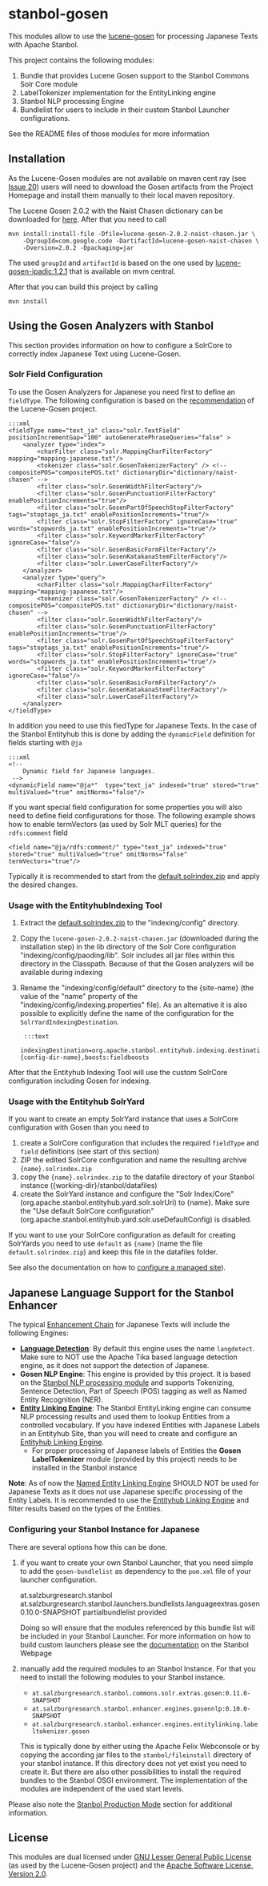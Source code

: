 stanbol-gosen
=============

This modules allow to use the [lucene-gosen](https://code.google.com/p/lucene-gosen/) for processing Japanese Texts with Apache Stanbol.

This project contains the following modules:

1. Bundle that provides Lucene Gosen support to the Stanbol Commons Solr Core module
2. LabelTokenizer implementation for the EntityLinking engine
3. Stanbol NLP processing Engine
4. Bundlelist for users to include in their custom Stanbol Launcher configurations.

See the README files of those modules for more information


## Installation

As the Lucene-Gosen modules are not available on maven cent ray (see [Issue 20](http://code.google.com/p/lucene-gosen/issues/detail?id=20)) users will need to download the Gosen artifacts from the Project Homepage and install them manually to their local maven repository.

The Lucene Gosen 2.0.2 with the Naist Chasen dictionary can be downloaded for [here](http://code.google.com/p/lucene-gosen/downloads/detail?name=lucene-gosen-2.0.2-naist-chasen.jar). After that you need to call

    mvn install:install-file -Dfile=lucene-gosen-2.0.2-naist-chasen.jar \
        -DgroupId=com.google.code -DartifactId=lucene-gosen-naist-chasen \
        -Dversion=2.0.2 -Dpackaging=jar

The used `groupId` and `artifactId` is based on the one used by [lucene-gosen-ipadic:1.2.1](http://search.maven.org/#artifactdetails|com.google.code|lucene-gosen-ipadic|1.2.1|jar) that is available on mvm central.

After that you can build this project by calling

    mvn install

## Using the Gosen Analyzers with Stanbol

This section provides information on how to configure a SolrCore to correctly index Japanese Text using Lucene-Gosen.

### Solr Field Configuration

To use the Gosen Analyzers for Japanese you need first to define an `fieldType`. The following configuration is based on the [recommendation](http://lucene-gosen.googlecode.com/svn/trunk/example/schema.xml.snippet) of the Lucene-Gosen project.

    :::xml
    <fieldType name="text_ja" class="solr.TextField" positionIncrementGap="100" autoGeneratePhraseQueries="false" >
        <analyzer type="index">
            <charFilter class="solr.MappingCharFilterFactory" mapping="mapping-japanese.txt"/>
            <tokenizer class="solr.GosenTokenizerFactory" /> <!-- compositePOS="compositePOS.txt" dictionaryDir="dictionary/naist-chasen" -->
            <filter class="solr.GosenWidthFilterFactory"/>
            <filter class="solr.GosenPunctuationFilterFactory" enablePositionIncrements="true"/>
            <filter class="solr.GosenPartOfSpeechStopFilterFactory" tags="stoptags_ja.txt" enablePositionIncrements="true"/>
            <filter class="solr.StopFilterFactory" ignoreCase="true" words="stopwords_ja.txt" enablePositionIncrements="true"/>
            <filter class="solr.KeywordMarkerFilterFactory" ignoreCase="false"/>
            <filter class="solr.GosenBasicFormFilterFactory"/>
            <filter class="solr.GosenKatakanaStemFilterFactory"/>
            <filter class="solr.LowerCaseFilterFactory"/>
        </analyzer>
        <analyzer type="query">
            <charFilter class="solr.MappingCharFilterFactory" mapping="mapping-japanese.txt"/>
            <tokenizer class="solr.GosenTokenizerFactory" /> <!-- compositePOS="compositePOS.txt" dictionaryDir="dictionary/naist-chasen" -->
            <filter class="solr.GosenWidthFilterFactory"/>
            <filter class="solr.GosenPunctuationFilterFactory" enablePositionIncrements="true"/>
            <filter class="solr.GosenPartOfSpeechStopFilterFactory" tags="stoptags_ja.txt" enablePositionIncrements="true"/>
            <filter class="solr.StopFilterFactory" ignoreCase="true" words="stopwords_ja.txt" enablePositionIncrements="true"/>
            <filter class="solr.KeywordMarkerFilterFactory" ignoreCase="false"/>
            <filter class="solr.GosenBasicFormFilterFactory"/>
            <filter class="solr.GosenKatakanaStemFilterFactory"/>
            <filter class="solr.LowerCaseFilterFactory"/>
        </analyzer>
    </fieldType>

In addition you need to use this fiedType for Japanese Texts. In the case of the Stanbol Entityhub this is done by adding the `dynamicField` definition for fields starting with `@ja`

    :::xml
    <!--
        Dynamic field for Japanese languages.
     -->
    <dynamicField name="@ja*"  type="text_ja" indexed="true" stored="true" multiValued="true" omitNorms="false"/>

If you want special field configuration for some properties you will also need to define field configurations for those. The following example shows how to enable termVectors (as used by Solr MLT queries) for the `rdfs:comment` field

    <field name="@ja/rdfs:comment/" type="text_ja" indexed="true" stored="true" multiValued="true" omitNorms="false" termVectors="true"/>

Typically it is recommended to start from the [default.solrindex.zip](https://svn.apache.org/repos/asf/stanbol/trunk/entityhub/yard/solr/src/main/resources/solr/core/default.solrindex.zip) and apply the desired changes.

### Usage with the EntityhubIndexing Tool

1. Extract the [default.solrindex.zip](https://svn.apache.org/repos/asf/stanbol/trunk/entityhub/yard/solr/src/main/resources/solr/core/default.solrindex.zip) to the "indexing/config" directory.

2. Copy the `lucene-gosen-2.0.2-naist-chasen.jar` (downloaded during the installation step) in the lib directory of the Solr Core configuration "indexing/config/paoding/lib". Solr includes all jar files within this directory in the Classpath. Because of that the Gosen analyzers will be available during indexing

3. Rename the "indexing/config/default" directory to the {site-name} (the value of the "name" property of the "indexing/config/indexing.properties" file). As an alternative it is also possible to explicitly define the name of the configuration for the `SolrYardIndexingDestination`.

        :::text
        indexingDestination=org.apache.stanbol.entityhub.indexing.destination.solryard.SolrYardIndexingDestination,solrConf:{config-dir-name},boosts:fieldboosts

After that the Entityhub Indexing Tool will use the custom SolrCore configuration including Gosen for indexing.

### Usage with the Entityhub SolrYard

If you want to create an empty SolrYard instance that uses a SolrCore configuration with Gosen than you need to 

1. create a SolrCore configuration that includes the required `fieldType` and `field` definitions (see start of this section)
2. ZIP the edited SolrCore configuration and name the resulting archive `{name}.solrindex.zip`
3. copy the `{name}.solrindex.zip` to the datafile directory of your Stanbol instance ({working-dir}/stanbol/datafiles)
3. create the SolrYard instance and configure the "Solr Index/Core" (org.apache.stanbol.entityhub.yard.solr.solrUri) to {name}. Make sure the "Use default SolrCore configuration" (org.apache.stanbol.entityhub.yard.solr.useDefaultConfig) is disabled.

If you want to use your SolrCore configuration as default for creating SolrYards you need to use `default` as `{name}` (name the file `default.solrindex.zip`) and keep this file in the datafiles folder. 

See also the documentation on how to [configure a managed site](http://stanbol.apache.org/docs/trunk/components/entityhub/managedsite#configuration-of-managedsites)).

## Japanese Language Support for the Stanbol Enhancer 

The typical [Enhancement Chain](http://stanbol.apache.org/docs/trunk/components/enhancer/chains/) for Japanese Texts will include the following Engines:

* __[Language Detection](http://stanbol.apache.org/docs/trunk/components/enhancer/engines/langdetectengine)__: By default this engine uses the name `langdetect`. Make sure to NOT use the Apache Tika based language detection engine, as it does not support the detection of Japanese.
* __Gosen NLP Engine__: This engine is provided by this project. It is based on the [Stanbol NLP processing module](http://stanbol.apache.org/docs/trunk/components/enhancer/nlp/) and supports Tokenizing, Sentence Detection, Part of Speech (POS) tagging as well as Named Entity Recognition (NER).
* __[Entity Linking Engine](http://stanbol.apache.org/docs/trunk/components/enhancer/engines/entitylinking)__: The Stanbol EntityLinking engine can consume NLP processing results and used them to lookup Entities from a controlled vocabulary. If you have indexed Entities with Japanese Labels in an Entityhub Site, than you will need to create and configure an [Entityhub Linking Engine](http://stanbol.apache.org/docs/trunk/components/enhancer/engines/entityhublinking).
    * For proper processing of Japanese labels of Entities the __Gosen LabelTokenizer__ module (provided by this project) needs to be installed in the Stanbol instance

__Note__: As of now the [Named Entity Linking Engine](http://stanbol.apache.org/docs/trunk/components/enhancer/engines/namedentitytaggingengine) SHOULD NOT be used for Japanese Texts as it does not use Japanese specific processing of the Entity Labels. It is recommended to use the [Entityhub Linking Engine](http://stanbol.apache.org/docs/trunk/components/enhancer/engines/entityhublinking) and filter results based on the types of the Entities.

### Configuring your Stanbol Instance for Japanese

There are several options how this can be done.

1. if you want to create your own Stanbol Launcher, that you need simple to add the `gosen-bundlelist` as dependency to the `pom.xml` file of your launcher configuration.
    
    <dependency>
      <groupId>at.salzburgresearch.stanbol</groupId>
      <artifactId>at.salzburgresearch.stanbol.launchers.bundlelists.languageextras.gosen</artifactId>
      <version>0.10.0-SNAPSHOT</version>
      <type>partialbundlelist</type>
      <scope>provided</scope>
    </dependency>

    Doing so will ensure that the modules referenced by this bundle list will be included in your Stanbol Launcher. For more information on how to build custom launchers please see the [documentation](http://stanbol.apache.org/docs/trunk/production-mode/your-launcher.html) on the Stanbol Webpage

2. manually add the required modules to an Stanbol Instance. For that you need to install the following modules to your Stanbol instance.
    * `at.salzburgresearch.stanbol.commons.solr.extras.gosen:0.11.0-SNAPSHOT`
    * `at.salzburgresearch.stanbol.enhancer.engines.gosennlp:0.10.0-SNAPSHOT`
    * `at.salzburgresearch.stanbol.enhancer.engines.entitylinking.labeltokenizer.gosen`

    This is typically done by either using the Apache Felix Webconsole or by copying the according jar files to the `stanbol/fileinstall` directory of your stanbol instance. If this directory does not yet exist you need to create it. But there are also other possibilities to install the required bundles to the Stanbol OSGI environment. The implementation of the modules are independent of the used start levels.


Please also note the [Stanbol Production Mode](http://stanbol.apache.org/docs/trunk/production-mode/) section for additional information.

## License

This modules are dual licensed under [GNU Lesser General Public License](http://www.gnu.org/licenses/lgpl.html) (as used by the Lucene-Gosen project) and the [Apache Software License, Version 2.0](http://www.apache.org/licenses/LICENSE-2.0.txt).
